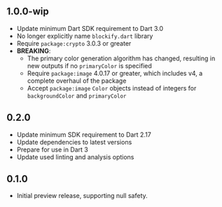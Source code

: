 ## 1.0.0-wip

- Update minimum Dart SDK requirement to Dart 3.0
- No longer explicitly name `blockify.dart` library
- Require `package:crypto` 3.0.3 or greater
- **BREAKING**:
  - The primary color generation algorithm has changed, 
    resulting in new outputs if no `primaryColor` is specified
  - Require `package:image` 4.0.17 or greater, 
    which includes v4, a complete overhaul of the package
  - Accept `package:image` `Color` objects instead of integers
    for `backgroundColor` and `primaryColor`

## 0.2.0

- Update minimum SDK requirement to Dart 2.17
- Update dependencies to latest versions
- Prepare for use in Dart 3
- Update used linting and analysis options

## 0.1.0

- Initial preview release, supporting null safety.
